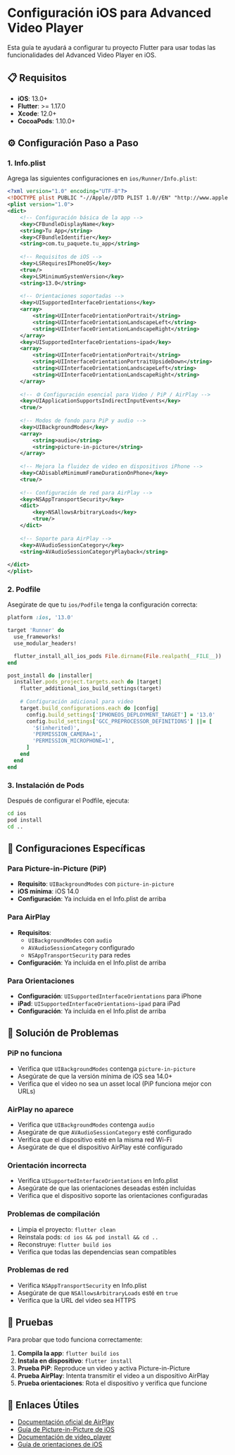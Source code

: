 # Configuración iOS para Advanced Video Player

Esta guía te ayudará a configurar tu proyecto Flutter para usar todas las funcionalidades del Advanced Video Player en iOS.

## 📋 Requisitos

- **iOS**: 13.0+
- **Flutter**: >= 1.17.0
- **Xcode**: 12.0+
- **CocoaPods**: 1.10.0+

## ⚙️ Configuración Paso a Paso

### 1. Info.plist

Agrega las siguientes configuraciones en `ios/Runner/Info.plist`:

```xml
<?xml version="1.0" encoding="UTF-8"?>
<!DOCTYPE plist PUBLIC "-//Apple//DTD PLIST 1.0//EN" "http://www.apple.com/DTDs/PropertyList-1.0.dtd">
<plist version="1.0">
<dict>
    <!-- Configuración básica de la app -->
    <key>CFBundleDisplayName</key>
    <string>Tu App</string>
    <key>CFBundleIdentifier</key>
    <string>com.tu_paquete.tu_app</string>
    
    <!-- Requisitos de iOS -->
    <key>LSRequiresIPhoneOS</key>
    <true/>
    <key>LSMinimumSystemVersion</key>
    <string>13.0</string>
    
    <!-- Orientaciones soportadas -->
    <key>UISupportedInterfaceOrientations</key>
    <array>
        <string>UIInterfaceOrientationPortrait</string>
        <string>UIInterfaceOrientationLandscapeLeft</string>
        <string>UIInterfaceOrientationLandscapeRight</string>
    </array>
    <key>UISupportedInterfaceOrientations~ipad</key>
    <array>
        <string>UIInterfaceOrientationPortrait</string>
        <string>UIInterfaceOrientationPortraitUpsideDown</string>
        <string>UIInterfaceOrientationLandscapeLeft</string>
        <string>UIInterfaceOrientationLandscapeRight</string>
    </array>
    
    <!-- ⚙️ Configuración esencial para Video / PiP / AirPlay -->
    <key>UIApplicationSupportsIndirectInputEvents</key>
    <true/>
    
    <!-- Modos de fondo para PiP y audio -->
    <key>UIBackgroundModes</key>
    <array>
        <string>audio</string>
        <string>picture-in-picture</string>
    </array>
    
    <!-- Mejora la fluidez de video en dispositivos iPhone -->
    <key>CADisableMinimumFrameDurationOnPhone</key>
    <true/>
    
    <!-- Configuración de red para AirPlay -->
    <key>NSAppTransportSecurity</key>
    <dict>
        <key>NSAllowsArbitraryLoads</key>
        <true/>
    </dict>
    
    <!-- Soporte para AirPlay -->
    <key>AVAudioSessionCategory</key>
    <string>AVAudioSessionCategoryPlayback</string>
    
</dict>
</plist>
```

### 2. Podfile

Asegúrate de que tu `ios/Podfile` tenga la configuración correcta:

```ruby
platform :ios, '13.0'

target 'Runner' do
  use_frameworks!
  use_modular_headers!

  flutter_install_all_ios_pods File.dirname(File.realpath(__FILE__))
end

post_install do |installer|
  installer.pods_project.targets.each do |target|
    flutter_additional_ios_build_settings(target)
    
    # Configuración adicional para video
    target.build_configurations.each do |config|
      config.build_settings['IPHONEOS_DEPLOYMENT_TARGET'] = '13.0'
      config.build_settings['GCC_PREPROCESSOR_DEFINITIONS'] ||= [
        '$(inherited)',
        'PERMISSION_CAMERA=1',
        'PERMISSION_MICROPHONE=1',
      ]
    end
  end
end
```

### 3. Instalación de Pods

Después de configurar el Podfile, ejecuta:

```bash
cd ios
pod install
cd ..
```

## 🔧 Configuraciones Específicas

### Para Picture-in-Picture (PiP)

- **Requisito**: `UIBackgroundModes` con `picture-in-picture`
- **iOS mínima**: iOS 14.0
- **Configuración**: Ya incluida en el Info.plist de arriba

### Para AirPlay

- **Requisitos**: 
  - `UIBackgroundModes` con `audio`
  - `AVAudioSessionCategory` configurado
  - `NSAppTransportSecurity` para redes
- **Configuración**: Ya incluida en el Info.plist de arriba

### Para Orientaciones

- **Configuración**: `UISupportedInterfaceOrientations` para iPhone
- **iPad**: `UISupportedInterfaceOrientations~ipad` para iPad
- **Configuración**: Ya incluida en el Info.plist de arriba

## 🚨 Solución de Problemas

### PiP no funciona
- Verifica que `UIBackgroundModes` contenga `picture-in-picture`
- Asegúrate de que la versión mínima de iOS sea 14.0+
- Verifica que el video no sea un asset local (PiP funciona mejor con URLs)

### AirPlay no aparece
- Verifica que `UIBackgroundModes` contenga `audio`
- Asegúrate de que `AVAudioSessionCategory` esté configurado
- Verifica que el dispositivo esté en la misma red Wi-Fi
- Asegúrate de que el dispositivo AirPlay esté configurado

### Orientación incorrecta
- Verifica `UISupportedInterfaceOrientations` en Info.plist
- Asegúrate de que las orientaciones deseadas estén incluidas
- Verifica que el dispositivo soporte las orientaciones configuradas

### Problemas de compilación
- Limpia el proyecto: `flutter clean`
- Reinstala pods: `cd ios && pod install && cd ..`
- Reconstruye: `flutter build ios`
- Verifica que todas las dependencias sean compatibles

### Problemas de red
- Verifica `NSAppTransportSecurity` en Info.plist
- Asegúrate de que `NSAllowsArbitraryLoads` esté en `true`
- Verifica que la URL del video sea HTTPS

## 📱 Pruebas

Para probar que todo funciona correctamente:

1. **Compila la app**: `flutter build ios`
2. **Instala en dispositivo**: `flutter install`
3. **Prueba PiP**: Reproduce un video y activa Picture-in-Picture
4. **Prueba AirPlay**: Intenta transmitir el video a un dispositivo AirPlay
5. **Prueba orientaciones**: Rota el dispositivo y verifica que funcione

## 🔗 Enlaces Útiles

- [Documentación oficial de AirPlay](https://developer.apple.com/documentation/avfoundation/avplayer)
- [Guía de Picture-in-Picture de iOS](https://developer.apple.com/documentation/avkit/avpictureinpicturecontroller)
- [Documentación de video_player](https://pub.dev/packages/video_player)
- [Guía de orientaciones de iOS](https://developer.apple.com/documentation/uikit/uiviewcontroller)
